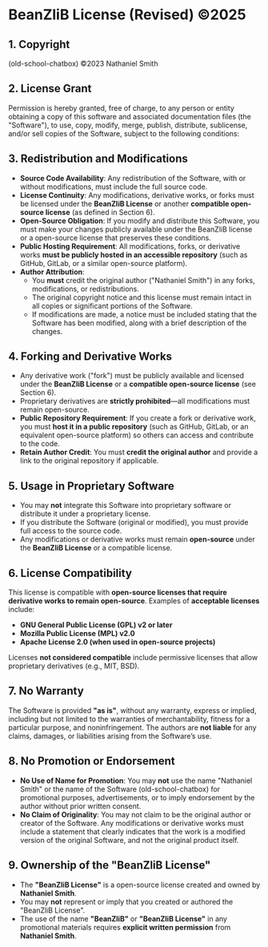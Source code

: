 # BeanZliB License (Revised)  ©2025  

## 1. Copyright  
(old-school-chatbox) ©2023 Nathaniel Smith  

## 2. License Grant  
Permission is hereby granted, free of charge, to any person or entity obtaining a copy of this software and associated documentation files (the "Software"), to use, copy, modify, merge, publish, distribute, sublicense, and/or sell copies of the Software, subject to the following conditions:  

## 3. Redistribution and Modifications  
- **Source Code Availability**: Any redistribution of the Software, with or without modifications, must include the full source code.  
- **License Continuity**: Any modifications, derivative works, or forks must be licensed under the **BeanZliB License** or another **compatible open-source license** (as defined in Section 6).  
- **Open-Source Obligation**: If you modify and distribute this Software, you must make your changes publicly available under the BeanZliB license or a open-source license that preserves these conditions.  
- **Public Hosting Requirement**: All modifications, forks, or derivative works **must be publicly hosted in an accessible repository** (such as GitHub, GitLab, or a similar open-source platform).  
- **Author Attribution**:  
  - You **must** credit the original author ("Nathaniel Smith") in any forks, modifications, or redistributions.  
  - The original copyright notice and this license must remain intact in all copies or significant portions of the Software.  
  - If modifications are made, a notice must be included stating that the Software has been modified, along with a brief description of the changes.  

## 4. Forking and Derivative Works  
- Any derivative work ("fork") must be publicly available and licensed under the **BeanZliB License** or a **compatible open-source license** (see Section 6).  
- Proprietary derivatives are **strictly prohibited**—all modifications must remain open-source.  
- **Public Repository Requirement**: If you create a fork or derivative work, you must **host it in a public repository** (such as GitHub, GitLab, or an equivalent open-source platform) so others can access and contribute to the code.  
- **Retain Author Credit**: You must **credit the original author** and provide a link to the original repository if applicable.  

## 5. Usage in Proprietary Software  
- You may **not** integrate this Software into proprietary software or distribute it under a proprietary license.  
- If you distribute the Software (original or modified), you must provide full access to the source code.  
- Any modifications or derivative works must remain **open-source** under the **BeanZliB License** or a compatible license.  

## 6. License Compatibility  
This license is compatible with **open-source licenses that require derivative works to remain open-source**. Examples of **acceptable licenses** include:  
- **GNU General Public License (GPL) v2 or later**  
- **Mozilla Public License (MPL) v2.0**  
- **Apache License 2.0 (when used in open-source projects)**  

Licenses **not considered compatible** include permissive licenses that allow proprietary derivatives (e.g., MIT, BSD).  

## 7. No Warranty  
The Software is provided **"as is"**, without any warranty, express or implied, including but not limited to the warranties of merchantability, fitness for a particular purpose, and noninfringement. The authors are **not liable** for any claims, damages, or liabilities arising from the Software’s use.  

## 8. No Promotion or Endorsement  
- **No Use of Name for Promotion**: You may **not** use the name "Nathaniel Smith" or the name of the Software (old-school-chatbox) for promotional purposes, advertisements, or to imply endorsement by the author without prior written consent.  
- **No Claim of Originality**: You may not claim to be the original author or creator of the Software. Any modifications or derivative works must include a statement that clearly indicates that the work is a modified version of the original Software, and not the original product itself.  

## 9. Ownership of the "BeanZliB License"
- The **"BeanZliB License"** is a open-source license created and owned by **Nathaniel Smith**.
- You may **not** represent or imply that you created or authored the "BeanZliB License".
- The use of the name **"BeanZliB"** or **"BeanZliB License"** in any promotional materials requires **explicit written permission** from **Nathaniel Smith**.
